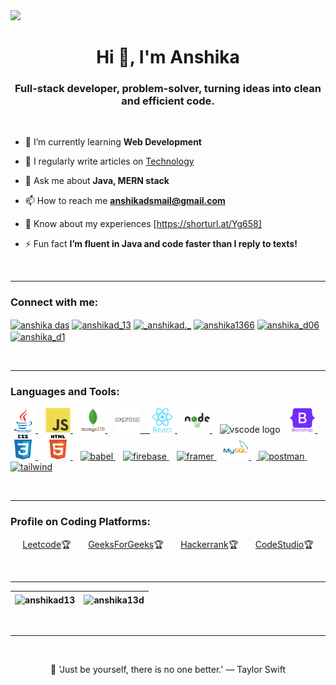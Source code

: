 <img src="https://user-images.githubusercontent.com/90236635/232446433-d5540fa2-fe28-4bb8-b929-cdb51fe61336.gif" />

<br/>
<h1 align="center">Hi 👋, I'm Anshika</h1>
<h3 align="center">Full-stack developer, problem-solver, turning ideas into clean and efficient code.</h3>

<br/>

- 🌱 I’m currently learning **Web Development**

- 📝 I regularly write articles on [Technology](Technology)

- 💬 Ask me about **Java, MERN stack**

- 📫 How to reach me **anshikadsmail@gmail.com**

- 📄 Know about my experiences [https://shorturl.at/Yg658]

- ⚡ Fun fact **I’m fluent in Java and code faster than I reply to texts!**

<br/>
<hr>
<h3 align="left">Connect with me:</h3>
<p align="left">
<a href="https://linkedin.com/in/anshika das" target="blank"><img align="center" src="https://raw.githubusercontent.com/rahuldkjain/github-profile-readme-generator/master/src/images/icons/Social/linked-in-alt.svg" alt="anshika das" height="30" width="40" /></a>
<a href="https://twitter.com/anshikad_13" target="blank"><img align="center" src="https://raw.githubusercontent.com/rahuldkjain/github-profile-readme-generator/master/src/images/icons/Social/twitter.svg" alt="anshikad_13" height="30" width="40" /></a>
<a href="https://instagram.com/_anshikad._" target="blank"><img align="center" src="https://raw.githubusercontent.com/rahuldkjain/github-profile-readme-generator/master/src/images/icons/Social/instagram.svg" alt="_anshikad._" height="30" width="40" /></a>
<a href="https://www.hackerrank.com/anshika1366" target="blank"><img align="center" src="https://raw.githubusercontent.com/rahuldkjain/github-profile-readme-generator/master/src/images/icons/Social/hackerrank.svg" alt="anshika1366" height="30" width="40" /></a>
<a href="https://www.leetcode.com/anshika_d06" target="blank"><img align="center" src="https://raw.githubusercontent.com/rahuldkjain/github-profile-readme-generator/master/src/images/icons/Social/leet-code.svg" alt="anshika_d06" height="30" width="40" /></a>
<a href="https://www.geeksforgeeks.org/user/anshika_d1/" target="blank"><img align="center" src="https://raw.githubusercontent.com/rahuldkjain/github-profile-readme-generator/master/src/images/icons/Social/geeks-for-geeks.svg" alt="anshika_d1" height="30" width="40" /></a>
</p>

<br/>
<hr>
<h3 align="left">Languages and Tools:</h3>
<p align="left">
<a href="https://www.java.com" target="_blank" rel="noreferrer"> <img src="https://raw.githubusercontent.com/devicons/devicon/master/icons/java/java-original.svg" alt="java" width="40" height="40"/> </a> &nbsp;&nbsp;
      <a href="https://developer.mozilla.org/en-US/docs/Web/JavaScript" target="_blank" rel="noreferrer"> <img src="https://raw.githubusercontent.com/devicons/devicon/master/icons/javascript/javascript-original.svg" alt="javascript" width="40" height="40"/> </a>  &nbsp;&nbsp;
<a href="https://www.mongodb.com/" target="_blank" rel="noreferrer"> <img src="https://raw.githubusercontent.com/devicons/devicon/master/icons/mongodb/mongodb-original-wordmark.svg" alt="mongodb" width="40" height="40"/> </a> &nbsp;&nbsp;
</a> <a href="https://expressjs.com" target="_blank" rel="noreferrer"> <img src="https://raw.githubusercontent.com/devicons/devicon/master/icons/express/express-original-wordmark.svg" alt="express" width="40" height="40"/> &nbsp;&nbsp;
<a href="https://reactjs.org/" target="_blank" rel="noreferrer"> <img src="https://raw.githubusercontent.com/devicons/devicon/master/icons/react/react-original-wordmark.svg" alt="react" width="40" height="40"/> </a> &nbsp;&nbsp;
<a href="https://nodejs.org" target="_blank" rel="noreferrer"> <img src="https://raw.githubusercontent.com/devicons/devicon/master/icons/nodejs/nodejs-original-wordmark.svg" alt="nodejs" width="40" height="40"/> </a>  &nbsp;&nbsp;
<img src="https://cdn.jsdelivr.net/gh/devicons/devicon/icons/vscode/vscode-original.svg" height="40" alt="vscode logo"  /> &nbsp;&nbsp;
<a href="https://getbootstrap.com" target="_blank" rel="noreferrer"> <img src="https://raw.githubusercontent.com/devicons/devicon/master/icons/bootstrap/bootstrap-plain-wordmark.svg" alt="bootstrap" width="40" height="40"/> </a> &nbsp;&nbsp; <a href="https://www.w3schools.com/css/" target="_blank" rel="noreferrer"> <img src="https://raw.githubusercontent.com/devicons/devicon/master/icons/css3/css3-original-wordmark.svg" alt="css3" width="40" height="40"/>  </a>  &nbsp;&nbsp;
<a href="https://www.w3.org/html/" target="_blank" rel="noreferrer"> <img src="https://raw.githubusercontent.com/devicons/devicon/master/icons/html5/html5-original-wordmark.svg" alt="html5" width="40" height="40"/> </a>  &nbsp;&nbsp;
<a href="https://babeljs.io/" target="_blank" rel="noreferrer"> <img src="https://www.vectorlogo.zone/logos/babeljs/babeljs-icon.svg" alt="babel" width="40" height="40"/> </a>  &nbsp;&nbsp;
<a href="https://firebase.google.com/" target="_blank" rel="noreferrer"> <img src="https://www.vectorlogo.zone/logos/firebase/firebase-icon.svg" alt="firebase" width="40" height="40"/> </a> &nbsp;&nbsp; <a href="https://www.framer.com/" target="_blank" rel="noreferrer"> <img src="https://www.vectorlogo.zone/logos/framer/framer-icon.svg" alt="framer" width="40" height="40"/> </a> &nbsp;&nbsp; 
<a href="https://www.mysql.com/" target="_blank" rel="noreferrer"> <img src="https://raw.githubusercontent.com/devicons/devicon/master/icons/mysql/mysql-original-wordmark.svg" alt="mysql" width="40" height="40"/> </a>  &nbsp;&nbsp;<a href="https://postman.com" target="_blank" rel="noreferrer"> <img src="https://www.vectorlogo.zone/logos/getpostman/getpostman-icon.svg" alt="postman" width="40" height="40"/> </a>  &nbsp;&nbsp; <a href="https://tailwindcss.com/" target="_blank" rel="noreferrer"> <img src="https://www.vectorlogo.zone/logos/tailwindcss/tailwindcss-icon.svg" alt="tailwind" width="40" height="40"/> </a> </p>

<br/>
<hr>

<h3> Profile on Coding Platforms: </h3>

<p align="center">
<a href="https://leetcode.com/Anshika_D06/" rel="nofollow">Leetcode</a>🏆
&nbsp;&nbsp;&nbsp;&nbsp;&nbsp;&nbsp;<a href="https://auth.geeksforgeeks.org/user/anshika_d1/?utm_source=geeksforgeeks&utm_medium=my_profile&utm_campaign=auth_user" rel="nofollow">GeeksForGeeks</a>🏆&nbsp;&nbsp;&nbsp;&nbsp;&nbsp;&nbsp;
<a href="https://www.hackerrank.com/profile/anshika1366" rel="nofollow">Hackerrank</a>🏆
&nbsp;&nbsp;&nbsp;&nbsp;&nbsp;&nbsp;<a href="https://www.codingninjas.com/studio/profile/8d4d3f43-fe30-4741-b002-d2d12a229c1f" rel="nofollow">CodeStudio</a>🏆
      </p>
       <br/>
<hr></hr>



<table>
      <thead>
            <tr>
                  <th>
                    <img align="center" src="https://github-readme-stats.vercel.app/api/top-langs?username=anshika13d&show_icons=true&theme=dracula&locale=en&layout=compact" alt="anshikad13" /> 
                </th>
                <th>
                    <img align="center" src="https://github-readme-streak-stats.herokuapp.com/?user=anshika13d&theme=dracula&" alt="anshika13d" />
                </th>
            </tr>
      </thead>
</table>
<br/>
<hr>
<br/>
<p align="center">🌟 'Just be yourself, there is no one better.' — Taylor Swift</p>
